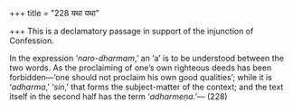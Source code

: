 +++
title = "228 यथा यथा"

+++
This is a declamatory passage in support of the injunction of
Confession.

In the expression ‘*naro-dharmam*,’ an ‘a’ is to be understood between
the two words. As the proclaiming of one’s own righteous deeds has been
forbidden—‘one should not proclaim his own good qualities’; while it is
‘*adharma*,’ ‘*sin*,’ that forms the subject-matter of the context; and
the text itself in the second half has the term ‘*adharmeṇa*.’— (228)


